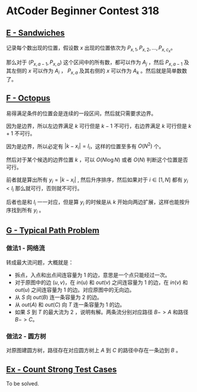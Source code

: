 # AtCoder Beginner Contest 318

## [E - Sandwiches](https://atcoder.jp/contests/abc318/tasks/abc318_e)

记录每个数出现的位置，假设数 $x$ 出现的位置依次为 $P_{x, 1}, P_{x, 2}, \dots, P_{x, c_x}$。

那么对于 $(P_{x, a - 1}, P_{x, a})$ 这个区间中的所有数，都可以作为 $A_j$ ，然后 $P_{x, a - 1}$ 及其左侧的 $x$ 可以作为 $A_i$ ， $P_{x, a}$ 及其右侧的 $x$ 可以作为 $A_k$ 。然后就是简单数数了。

## [F - Octopus](https://atcoder.jp/contests/abc318/tasks/abc318_f)

易得满足条件的位置会是连续的一段区间，然后就只需要求边界。

因为是边界，所以左边界满足 $k$ 可行但是 $k - 1$ 不可行，右边界满足 $k$ 可行但是 $k + 1$ 不可行。

因为是边界，所以必定有 $|k - x_i| = l_i$，这样的位置至多有 $O(N^2)$ 个。

然后对于某个候选的边界位置 $k$ ，可以 $O(N \log N)$ 或者 $O(N)$ 判断这个位置是否可行。

前者就是算出所有 $y_i = |k - x_i|$ , 然后升序排序，然后如果对于 $i \in [1, N]$ 都有 $y_i < l_i$ 那么就可行，否则就不可行。

后者也是和 $l_i$ 一一对应，但是算 $y_i$ 的时候是从 $k$ 开始向两边扩展，这样也能按升序找到所有 $y_i$ 。


## [G - Typical Path Problem](https://atcoder.jp/contests/abc318/tasks/abc318_g)

### 做法1 - 网络流

转成最大流问题，大概就是：

- 拆点，入点和出点间连容量为 $1$ 的边，意思是一个点只能经过一次。
- 对于原图中的边 $(u, v)$，在 $in(u)$ 和 $out(v)$ 之间连容量为 $1$ 的边，在 $in(v)$ 和 $out(u)$ 之间连容量为 $1$ 的边。对应原图中的无向边。
- 从 $S$ 向 $out(B)$ 连一条容量为 $2$ 的边。
- 从 $out(A)$ 和 $out(C)$ 向 $T$ 连一条容量为 $1$ 的边。
- 如果 $S$ 到 $T$ 的最大流为 $2$ ，说明有解。两条流分别对应路径 $B->A$ 和路径 $B->C$。

### 做法2 - 圆方树

对原图建圆方树，路径存在对应圆方树上 $A$ 到 $C$ 的路径中存在一条边到 $B$ 。

## [Ex - Count Strong Test Cases](https://atcoder.jp/contests/abc318/tasks/abc318_h)

To be solved.
